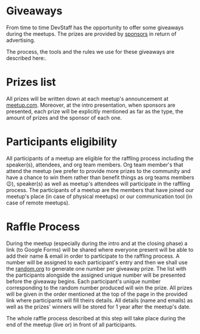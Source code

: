 # Giveaways
From time to time DevStaff has the opportunity to offer some giveaways during the meetups. The prizes are provided by [sponsors](https://github.com/devstaff-crete/DevStaff-Heraklion/blob/master/Sponsors.md) in return of advertising.

The process, the tools and the rules we use for these giveaways are described here:.

# Prizes list
All prizes will be written down at each meetup's announcement at [meetup.com](https://www.meetup.com/devstaff/). Moreover, at the intro presentation, when sponsors are presented, each prize will be explicitly mentioned as far as the type, the amount of prizes and the sponsor of each one.

# Participants eligibility
All participants of a meetup are eligible for the raffling process including the speaker(s), attendees, and org team members. Org team member's that attend the meetup (we prefer to provide more prizes to the community and have a chance to win them rather than benefit things as org teams members 😉), speaker(s) as well as meetup's attendees will participate in the raffling process. The participants of a meetup are the members that have joined our meetup's place (in case of physical meetups) or our communication tool (in case of remote meetups).

# Raffle Process
During the meetup (especially during the intro and at the closing phase) a link (to Google Forms) will be shared where everyone present will be able to add their name & email in order to participate to the raffling process. A number will be assigned to each participant's entry and then we shall use the [random.org](https://www.random.org/) to generate one number per giveaway prize. The list with the participants alongside the assigned unique number will be presented before the giveaway begins. Each participant's unique number corresponding to the random number produced will win the prize. All prizes will be given in the order mentioned at the top of the page in the provided link where participants will fill theirs details. All details (name and emails) as well as the prizes' winners will be stored for 1 year after the meetup's date.

The whole raffle process described at this step will take place during the end of the meetup (live or) in front of all participants.
